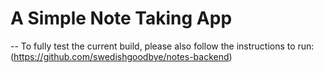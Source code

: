 # A Simple Note Taking App
--
To fully test the current build, please also follow the instructions to run: 
(https://github.com/swedishgoodbye/notes-backend)

